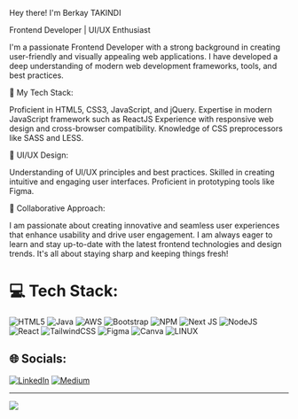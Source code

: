 Hey there! I'm Berkay TAKINDI

Frontend Developer | UI/UX Enthusiast


I'm a passionate Frontend Developer with a strong background in creating user-friendly and visually appealing web applications. I have developed a deep understanding of modern web development frameworks, tools, and best practices.

🔹 My Tech Stack:

Proficient in HTML5, CSS3, JavaScript, and jQuery.
Expertise in modern JavaScript framework such as ReactJS 
Experience with responsive web design and cross-browser compatibility.
Knowledge of CSS preprocessors like SASS and LESS.

🔹 UI/UX Design:

Understanding of UI/UX principles and best practices.
Skilled in creating intuitive and engaging user interfaces.
Proficient in prototyping tools like Figma.

🔹 Collaborative Approach:

I am passionate about creating innovative and seamless user experiences that enhance usability and drive user engagement. I am always eager to learn and stay up-to-date with the latest frontend technologies and design trends. It's all about staying sharp and keeping things fresh!

# 💻 Tech Stack:
![HTML5](https://img.shields.io/badge/html5-%23E34F26.svg?style=for-the-badge&logo=html5&logoColor=white) ![Java](https://img.shields.io/badge/java-%23ED8B00.svg?style=for-the-badge&logo=java&logoColor=white) ![AWS](https://img.shields.io/badge/AWS-%23FF9900.svg?style=for-the-badge&logo=amazon-aws&logoColor=white) ![Bootstrap](https://img.shields.io/badge/bootstrap-%23563D7C.svg?style=for-the-badge&logo=bootstrap&logoColor=white) ![NPM](https://img.shields.io/badge/NPM-%23000000.svg?style=for-the-badge&logo=npm&logoColor=white) ![Next JS](https://img.shields.io/badge/Next-black?style=for-the-badge&logo=next.js&logoColor=white) ![NodeJS](https://img.shields.io/badge/node.js-6DA55F?style=for-the-badge&logo=node.js&logoColor=white) ![React](https://img.shields.io/badge/react-%2320232a.svg?style=for-the-badge&logo=react&logoColor=%2361DAFB) ![TailwindCSS](https://img.shields.io/badge/tailwindcss-%2338B2AC.svg?style=for-the-badge&logo=tailwind-css&logoColor=white) 	![Figma](https://img.shields.io/badge/figma-%23F24E1E.svg?style=for-the-badge&logo=figma&logoColor=white) ![Canva](https://img.shields.io/badge/Canva-%2300C4CC.svg?style=for-the-badge&logo=Canva&logoColor=white) ![LINUX](https://img.shields.io/badge/Linux-FCC624?style=for-the-badge&logo=linux&logoColor=black)

## 🌐 Socials:
[![LinkedIn](https://img.shields.io/badge/LinkedIn-%230077B5.svg?logo=linkedin&logoColor=white)](https://linkedin.com/in/berkaytakindi) [![Medium](https://img.shields.io/badge/Medium-12100E?logo=medium&logoColor=white)](https://medium.com/@berkayt22) 

---
[![](https://visitcount.itsvg.in/api?id=berkaytakindi&icon=2&color=8)](https://visitcount.itsvg.in)
